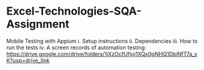 # Excel-Technologies-SQA-Assignment
Mobile Testing with Appium
i. Setup instructions 
ii. Dependencies 
iii. How to run the tests 
iv. A screen records of automation testing: https://drive.google.com/drive/folders/1jXzOcfUfjoj1XQx0gNHQ1DbiNfT7a_vK?usp=drive_link 
